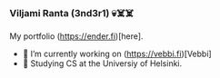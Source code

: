 ### Viljami Ranta (3nd3r1) 💀☠️☠️

My portfolio (https://ender.fi)[here].

- 🔭 I’m currently working on (https://vebbi.fi)[Vebbi]
- 🌱 Studying CS at the Universiy of Helsinki.


<!--
**3nd3r1/3nd3r1** is a ✨ _special_ ✨ repository because its `README.md` (this file) appears on your GitHub profile.

Here are some ideas to get you started:

- 🔭 I’m currently working on ...
- 🌱 I’m currently learning ...
- 👯 I’m looking to collaborate on ...
- 🤔 I’m looking for help with ...
- 💬 Ask me about ...
- 📫 How to reach me: ...
- 😄 Pronouns: ...
- ⚡ Fun fact: ...
-->
